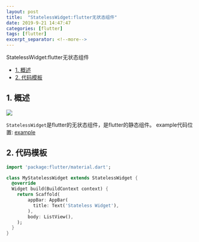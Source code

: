 ```yaml
---
layout: post
title:  "StatelessWidget:flutter无状态组件"
date: 2019-9-21 14:47:47
categories: [flutter]
tags: [flutter]
excerpt_separator: <!--more-->
---
```

StatelessWidget:flutter无状态组件
<!--more-->
<!-- @import "[TOC]" {cmd="toc" depthFrom=1 depthTo=6 orderedList=false} -->

<!-- code_chunk_output -->

- [1. 概述](#1-概述)
- [2. 代码模板](#2-代码模板)

<!-- /code_chunk_output -->


## 1. 概述

<img src="https://img.shields.io/badge/flutter-v1.10.4--pre.53-blue" />

`StatelessWidget`是flutter的无状态组件，是flutter的静态组件。
example代码位置: [example](https://github.com/kaisawind/flutter_example/tree/3c85212ba1fb819c1fa2033f273bb8d1659bb7a2)

## 2. 代码模板

```dart
import 'package:flutter/material.dart';

class MyStatelessWidget extends StatelessWidget {
  @override
  Widget build(BuildContext context) {
    return Scaffold(
        appBar: AppBar(
          title: Text('Stateless Widget'),
        ),
        body: ListView(),
    );
  }
}
```